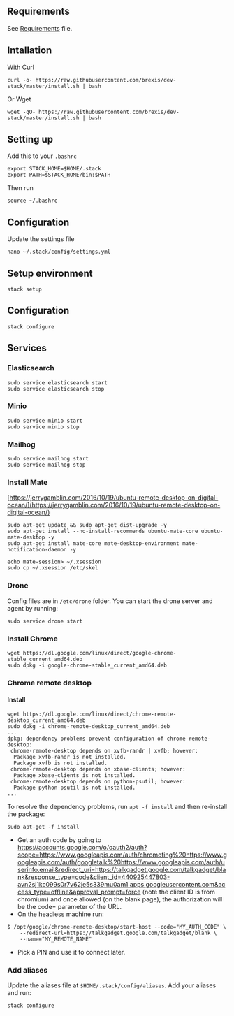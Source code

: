 ## Requirements
See [Requirements](Requirements.md) file.

## Intallation
With Curl
```
curl -o- https://raw.githubusercontent.com/brexis/dev-stack/master/install.sh | bash
```

Or Wget

```
wget -qO- https://raw.githubusercontent.com/brexis/dev-stack/master/install.sh | bash
```

## Setting up
Add this to your `.bashrc`
```
export STACK_HOME=$HOME/.stack
export PATH=$STACK_HOME/bin:$PATH
```

Then run
```
source ~/.bashrc
```

## Configuration
Update the settings file
```
nano ~/.stack/config/settings.yml
```

## Setup environment
```
stack setup
```

## Configuration
```
stack configure
```

## Services
### Elasticsearch
```
sudo service elasticsearch start
sudo service elasticsearch stop
```

### Minio
```
sudo service minio start
sudo service minio stop
```

### Mailhog
```
sudo service mailhog start
sudo service mailhog stop
```

### Install Mate
[https://jerrygamblin.com/2016/10/19/ubuntu-remote-desktop-on-digital-ocean/](https://jerrygamblin.com/2016/10/19/ubuntu-remote-desktop-on-digital-ocean/)

```
sudo apt-get update && sudo apt-get dist-upgrade -y
sudo apt-get install --no-install-recommends ubuntu-mate-core ubuntu-mate-desktop -y
sudo apt-get install mate-core mate-desktop-environment mate-notification-daemon -y

echo mate-session> ~/.xsession
sudo cp ~/.xsession /etc/skel
```

### Drone

Config files are in `/etc/drone` folder. You can start the drone server and agent by running:
```
sudo service drone start
```

### Install Chrome

```
wget https://dl.google.com/linux/direct/google-chrome-stable_current_amd64.deb
sudo dpkg -i google-chrome-stable_current_amd64.deb
```

### Chrome remote desktop

#### Install
```
wget https://dl.google.com/linux/direct/chrome-remote-desktop_current_amd64.deb
sudo dpkg -i chrome-remote-desktop_current_amd64.deb
...
dpkg: dependency problems prevent configuration of chrome-remote-desktop:
 chrome-remote-desktop depends on xvfb-randr | xvfb; however:
  Package xvfb-randr is not installed.
  Package xvfb is not installed.
 chrome-remote-desktop depends on xbase-clients; however:
  Package xbase-clients is not installed.
 chrome-remote-desktop depends on python-psutil; however:
  Package python-psutil is not installed.
...
```
To resolve the dependency problems, run `apt -f install` and then re-install the package:

```
sudo apt-get -f install
```

* Get an auth code by going to https://accounts.google.com/o/oauth2/auth?scope=https://www.googleapis.com/auth/chromoting%20https://www.googleapis.com/auth/googletalk%20https://www.googleapis.com/auth/userinfo.email&redirect_uri=https://talkgadget.google.com/talkgadget/blank&response_type=code&client_id=440925447803-avn2sj1kc099s0r7v62je5s339mu0am1.apps.googleusercontent.com&access_type=offline&approval_prompt=force (note the client ID is from chromium) and once allowed (on the blank page), the authorization will be the code= parameter of the URL.
* On the headless machine run:
```
$ /opt/google/chrome-remote-desktop/start-host --code="MY_AUTH_CODE" \
    --redirect-url=https://talkgadget.google.com/talkgadget/blank \
    --name="MY_REMOTE_NAME"
```
* Pick a PIN and use it to connect later.

### Add aliases

Update the aliases file at `$HOME/.stack/config/aliases`. Add your aliases and run:

```
stack configure
```
